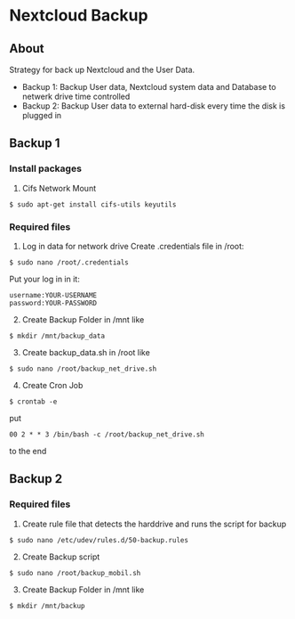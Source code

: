# Nextcloud Backup
## About
Strategy for back up Nextcloud and the User Data.
- Backup 1: Backup User data, Nextcloud system data and Database to netwerk drive time controlled
- Backup 2: Backup User data to external hard-disk every time the disk is plugged in
## Backup 1
### Install packages
1. Cifs Network Mount
```
$ sudo apt-get install cifs-utils keyutils
```
### Required files
1. Log in data for network drive
Create .credentials file in /root:
```
$ sudo nano /root/.credentials
```
Put your log in in it:
```
username:YOUR-USERNAME
password:YOUR-PASSWORD
```
2. Create Backup Folder in /mnt like
```
$ mkdir /mnt/backup_data
```
3. Create backup_data.sh in /root like
```
$ sudo nano /root/backup_net_drive.sh
```
4. Create Cron Job
```
$ crontab -e
```
put
```
00 2 * * 3 /bin/bash -c /root/backup_net_drive.sh
``` 
to the end

## Backup 2
### Required files
1. Create rule file that detects the harddrive and runs the script for backup
```
$ sudo nano /etc/udev/rules.d/50-backup.rules
```
2. Create Backup script
```
$ sudo nano /root/backup_mobil.sh
```
3. Create Backup Folder in /mnt like
```
$ mkdir /mnt/backup
```

